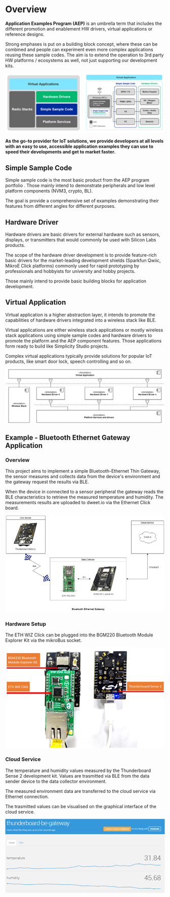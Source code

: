 # Overview
**Application Examples Program (AEP)** is an umbrella term that includes the different promotion and enablement HW drivers, virtual applications or reference designs. 

Strong emphases is put on a building block concept, where these can be combined and people can experiment even more complex applications reusing these sample codes. The aim is to extend the operation to 3rd party HW platforms / ecosystems as well, not just supporting our development kits.


![AEP](doc/aep_layers.png)

**As the go-to provider for IoT solutions, we provide developers at all levels with an easy to use, accessible application examples they can use to speed their developments and get to market faster.**

## Simple Sample Code

Simple sample code is the most basic product from the AEP program portfolio . Those mainly intend to demonstrate peripherals and low level platform components (NVM3, crypto, BL).

The goal is provide a comprehensive set of examples demonstrating their features from different angles for different purposes.

## Hardware Driver

Hardware drivers are basic drivers for external hardware such as sensors, displays, or transmitters that would commonly be used with Silicon Labs products.

The scope of the hardware driver development is to provide feature-rich basic drivers for the market-leading development shields (Sparkfun Qwiic, MikroE Click platforms) commonly used for rapid prototyping by professionals and hobbyists for university and hobby projects.

Those mainly intend to provide basic building blocks for application development.

## Virtual Application

Virtual application is a higher abstraction layer, it intends to promote the capabilities of hardware drivers integrated into a wireless stack like BLE.

Virtual applications are either wireless stack applications or mostly wireless stack applications using simple sample codes and hardware drivers to promote the platform and the AEP component features. Those applications form ready to build like Simplicity Studio projects.

Complex virtual applications typically provide solutions for popular IoT products, like smart door lock, speech controlling and so on.


![AEP](doc/virtual_app.png)


## Example - Bluetooth Ethernet Gateway Application

### Overview

This project aims to implement a simple Bluetooth-Ethernet Thin Gateway, the sensor measures and collects data from the device's environment and the gateway request the results via BLE.

When the device in connected to a sensor peripheral the gateway reads the BLE characteristics to retrieve the measured temperature and humidity. The measurements results are uploaded to dweet.io via the Ethernet Click board.

![AEP](doc/example/overview_eth_ble_gateway.png)

### Hardware Setup

The ETH WIZ Click can be plugged into the BGM220 Bluetooth Module Explorer Kit via the mikroBus socket.

![AEP](doc/example/hardware_setup.png)

### Cloud Service

The temperature and humidity values measured by the Thunderboard Sense 2 development kit. Values are trasmitted via BLE from the data sender device to the data collector environment. 

The measured environment data are transferred to the cloud service via Ethernet connection.

The trasmitted values can be visualised on the graphical interface of the cloud service.

![AEP](doc/example/dweet.png)